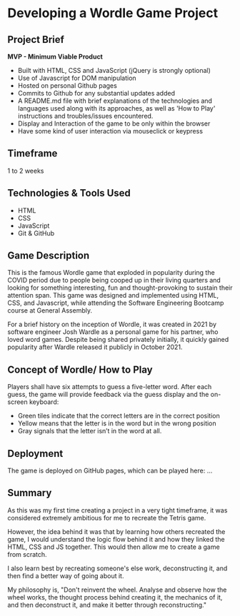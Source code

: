 # Developing a Wordle Game Project

## Project Brief

**MVP - Minimum Viable Product**

- Built with HTML, CSS and JavaScript (jQuery is strongly optional)
- Use of Javascript for DOM manipulation
- Hosted on personal Github pages
- Commits to Github for any substantial updates added
- A README.md file with brief explanations of the technologies and languages used along with its approaches, as well as 'How to Play' instructions and troubles/issues encountered.
- Display and Interaction of the game to be only within the browser
- Have some kind of user interaction via mouseclick or keypress

## Timeframe

1 to 2 weeks

## Technologies & Tools Used

- HTML
- CSS
- JavaScript
- Git & GitHub

## Game Description

This is the famous Wordle game that exploded in popularity during the COVID period due to people being cooped up in their living quarters and looking for something interesting, fun and thought-provoking to sustain their attention span. This game was designed and implemented using HTML, CSS, and Javascript, while attending the Software Engineering Bootcamp course at General Assembly.

For a brief history on the inception of Wordle, it was created in 2021 by software engineer Josh Wardle as a personal game for his partner, who loved word games. Despite being shared privately initially, it quickly gained popularity after Wardle released it publicly in October 2021.

## Concept of Wordle/ How to Play

Players shall have six attempts to guess a five-letter word. After each guess, the game will provide feedback via the guess display and the on-screen keyboard:

- Green tiles indicate that the correct letters are in the correct position
- Yellow means that the letter is in the word but in the wrong position
- Gray signals that the letter isn’t in the word at all.

## Deployment

The game is deployed on GitHub pages, which can be played here: ...

## Summary

As this was my first time creating a project in a very tight timeframe, it was considered extremely ambitious for me to recreate the Tetris game.

However, the idea behind it was that by learning how others recreated the game, I would understand the logic flow behind it and how they linked the HTML, CSS and JS together. This would then allow me to create a game from scratch.

I also learn best by recreating someone's else work, deconstructing it, and then find a better way of going about it.

My philosophy is, "Don't reinvent the wheel. Analyse and observe how the wheel works, the thought process behind creating it, the mechanics of it, and then deconstruct it, and make it better through reconstructing."
